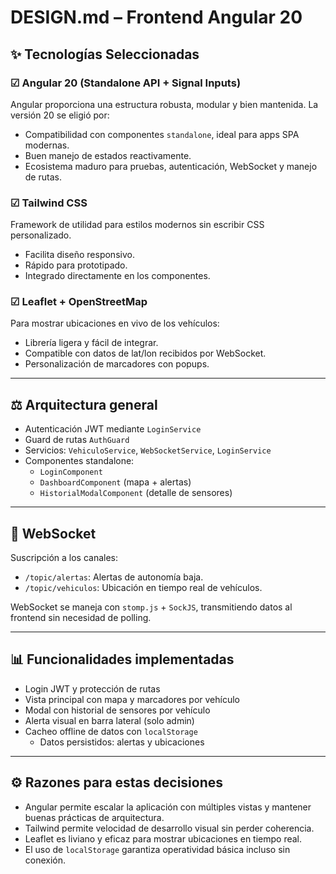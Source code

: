 # DESIGN.md – Frontend Angular 20

## ✨ Tecnologías Seleccionadas

### ☑ Angular 20 (Standalone API + Signal Inputs)
Angular proporciona una estructura robusta, modular y bien mantenida. La versión 20 se eligió por:

- Compatibilidad con componentes `standalone`, ideal para apps SPA modernas.
- Buen manejo de estados reactivamente.
- Ecosistema maduro para pruebas, autenticación, WebSocket y manejo de rutas.

### ☑ Tailwind CSS
Framework de utilidad para estilos modernos sin escribir CSS personalizado.

- Facilita diseño responsivo.
- Rápido para prototipado.
- Integrado directamente en los componentes.

### ☑ Leaflet + OpenStreetMap
Para mostrar ubicaciones en vivo de los vehículos:

- Librería ligera y fácil de integrar.
- Compatible con datos de lat/lon recibidos por WebSocket.
- Personalización de marcadores con popups.

---

## ⚖️ Arquitectura general

- Autenticación JWT mediante `LoginService`
- Guard de rutas `AuthGuard`
- Servicios: `VehiculoService`, `WebSocketService`, `LoginService`
- Componentes standalone:
  - `LoginComponent`
  - `DashboardComponent` (mapa + alertas)
  - `HistorialModalComponent` (detalle de sensores)

---

## 🚀 WebSocket

Suscripción a los canales:
- `/topic/alertas`: Alertas de autonomía baja.
- `/topic/vehiculos`: Ubicación en tiempo real de vehículos.

WebSocket se maneja con `stomp.js` + `SockJS`, transmitiendo datos al frontend sin necesidad de polling.

---

## 📊 Funcionalidades implementadas

- Login JWT y protección de rutas
- Vista principal con mapa y marcadores por vehículo
- Modal con historial de sensores por vehículo
- Alerta visual en barra lateral (solo admin)
- Cacheo offline de datos con `localStorage`
  - Datos persistidos: alertas y ubicaciones

---

## ⚙️ Razones para estas decisiones

- Angular permite escalar la aplicación con múltiples vistas y mantener buenas prácticas de arquitectura.
- Tailwind permite velocidad de desarrollo visual sin perder coherencia.
- Leaflet es liviano y eficaz para mostrar ubicaciones en tiempo real.
- El uso de `localStorage` garantiza operatividad básica incluso sin conexión.


